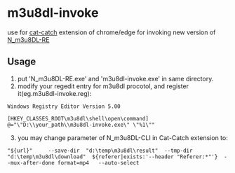 # m3u8dl-invoke
use for [cat-catch](https://github.com/xifangczy/cat-catch) extension of chrome/edge for invoking new version of [N_m3u8DL-RE](https://github.com/nilaoda/N_m3u8DL-RE)

## Usage

1. put 'N_m3u8DL-RE.exe' and 'm3u8dl-invoke.exe' in same directory.
2. modify your regedit entry for m3u8dl procotol, and register it(eg.m3u8dl-invoke.reg):  
```shell
Windows Registry Editor Version 5.00

[HKEY_CLASSES_ROOT\m3u8dl\shell\open\command]
@="\"D:\\your_path\\m3u8dl-invoke.exe\" \"%1\""
```
3. you may change parameter of N_m3u8DL-CLI in Cat-Catch extension to:  
```shell
"${url}"     --save-dir  "d:\temp\m3u8dl\result"  --tmp-dir "d:\temp\m3u8dl\download"  ${referer|exists:'--header "Referer:*"'}  --mux-after-done format=mp4   --auto-select
```